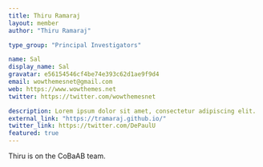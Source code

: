 ```yaml
---
title: Thiru Ramaraj
layout: member
author: "Thiru Ramaraj"

type_group: "Principal Investigators"

name: Sal
display_name: Sal
gravatar: e56154546cf4be74e393c62d1ae9f9d4
email: wowthemesnet@gmail.com
web: https://www.wowthemes.net
twitter: https://twitter.com/wowthemesnet

description: Lorem ipsum dolor sit amet, consectetur adipiscing elit.
external_link: "https://tramaraj.github.io/"
twitter_link: https://twitter.com/DePaulU
featured: true
---
```

Thiru is on the CoBaAB team.